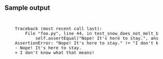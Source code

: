 ## Sample output
<br>
<pre>
    Traceback (most recent call last):
        File "foo.py", line 44, in test_snow_does_not_melt_below_three_degrees
            self.assertEqual("Nope! It's here to stay.", answer)
    AssertionError: "Nope! It's here to stay." != "I don't know what that means!"
    - Nope! It's here to stay.
    + I don't know what that means!
</pre>